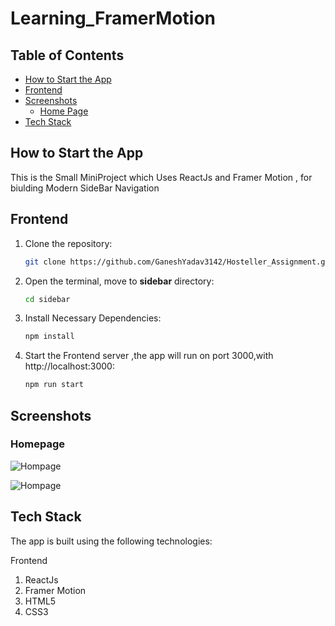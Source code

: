# Learning_FramerMotion


## Table of Contents

- [How to Start the App](#how-to-start-the-app)
- [Frontend](#frontend)
- [Screenshots](#screenshots)
  - [Home Page](#home-page)
- [Tech Stack](#tech-stack)

## How to Start the App

This is the Small MiniProject which Uses ReactJs and Framer Motion , for biulding Modern SideBar Navigation

## Frontend 

1. Clone the repository:

   ```bash
   git clone https://github.com/GaneshYadav3142/Hosteller_Assignment.git


2. Open the  terminal, move to **sidebar** directory:

   ```bash
   cd sidebar


3. Install Necessary Dependencies: 

    ```bash
   npm install

4. Start the Frontend server ,the app will run on port 3000,with http://localhost:3000:

    ```bash
    npm run start

## Screenshots

### Homepage 

![Hompage](./sidebar/public/Sidebar2.jpg)

![Hompage](./sidebar/public/Sidebar1.jpg)


## Tech Stack

The app is built using the following technologies:

Frontend
1. ReactJs
2. Framer Motion
3. HTML5
4. CSS3


